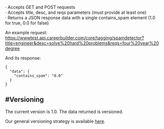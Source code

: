 
·       Accepts GET and POST requests  
·       Accepts title, desc, and reqs parameters (must provide at least one)  
·       Returns a JSON response data with a single contains_spam element (1.0 for true, 0.0 for false)
 
An example request: https://wwwtest.api.careerbuilder.com/core/tagging/spamdetector?title=engineer&desc=solve%20hard%20problems&reqs=four%20year%20degree
 
And its response:

    {
      "data": {
        "contains_spam": "0.0"
      }
    }

#Versioning
-----------
The current version is 1.0. The data returned is versioned.

Our general versioning strategy is available [here](/Versioning.md).
